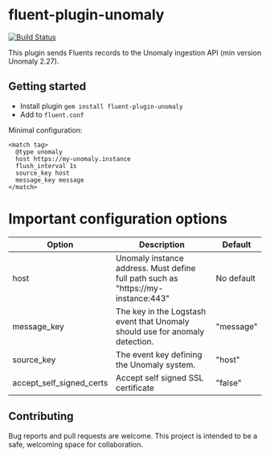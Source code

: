# fluent-plugin-unomaly

[![Build Status](https://travis-ci.org/unomaly/fluent-plugin-unomaly.svg?branch=master)](https://travis-ci.org/unomaly/fluent-plugin-unomaly)

This plugin sends Fluents records to the Unomaly ingestion API (min version Unomaly 2.27).

## Getting started

- Install plugin `gem install fluent-plugin-unomaly`
- Add to `fluent.conf`

Minimal configuration:

```
<match tag>
  @type unomaly
  host https://my-unomaly.instance
  flush_interval 1s
  source_key host
  message_key message
</match>
```

# Important configuration options

| Option                   | Description                                                                       | Default    |
| ------------------------ | --------------------------------------------------------------------------------- | ---------- |
| host                     | Unomaly instance address. Must define full path such as "https://my-instance:443" | No default |
| message_key              | The key in the Logstash event that Unomaly should use for anomaly detection.      | "message"  |
| source_key               | The event key defining the Unomaly system.                                        | "host"     |
| accept_self_signed_certs | Accept self signed SSL certificate                                                | "false"    |

## Contributing

Bug reports and pull requests are welcome. This project is intended to
be a safe, welcoming space for collaboration.

